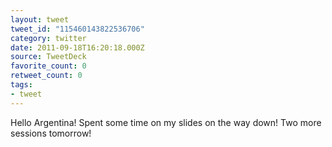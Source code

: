 ```yaml
---
layout: tweet
tweet_id: "115460143822536706"
category: twitter
date: 2011-09-18T16:20:18.000Z
source: TweetDeck
favorite_count: 0
retweet_count: 0
tags:
- tweet
---
```


Hello Argentina! Spent some time on my slides on the way down! Two more sessions tomorrow!

